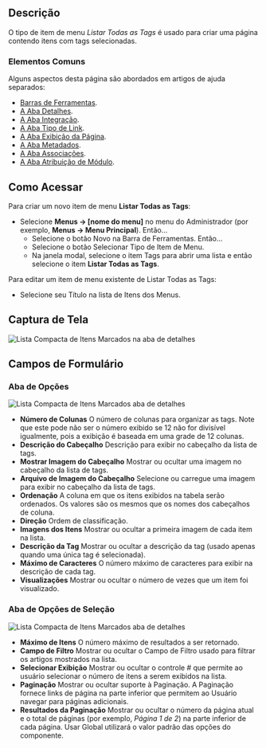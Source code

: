 <!-- Filename: Help4.x:Menu_Item:_List_All_Tags / Display title: Listar Todas as Etiquetas  -->

## Descrição

O tipo de item de menu *Listar Todas as Tags* é usado para criar uma página contendo itens com tags selecionadas.

### Elementos Comuns

Alguns aspectos desta página são abordados em artigos de ajuda separados:

* [Barras de Ferramentas](jdocmanual?article=help/common-elements/toolbars).
* [A Aba Detalhes](jdocmanual?article=help/menu-items-common/menu-item-details).
* [A Aba Integração](jdocmanual?article=help/menu-items-common/menu-item-integration).
* [A Aba Tipo de Link](jdocmanual?article=help/menu-items-common/menu-item-link-type).
* [A Aba Exibição da Página](jdocmanual?article=help/menu-items-common/menu-item-page-display).
* [A Aba Metadados](jdocmanual?article=help/menu-items-common/menu-item-metadata).
* [A Aba Associações](jdocmanual?article=help/common-elements/edit-associations).
* [A Aba Atribuição de Módulo](jdocmanual?article=help/menu-items-common/menu-item-module-assignment).

## Como Acessar

Para criar um novo item de menu **Listar Todas as Tags**:

- Selecione **Menus → \[nome do menu\]** no menu do Administrador
  (por exemplo, **Menus → Menu Principal**). Então...
  - Selecione o botão Novo na Barra de Ferramentas. Então...
  - Selecione o botão Selecionar Tipo de Item de Menu.
  - Na janela modal, selecione o item Tags para abrir uma lista e então
    selecione o item **Listar Todas as Tags**.

Para editar um item de menu existente de Listar Todas as Tags:

- Selecione seu Título na lista de Itens dos Menus.

## Captura de Tela

![Lista Compacta de Itens Marcados na aba de detalhes](../../../pt/images/menu-items/tags-list-all-tags-details-tab.png)

## Campos de Formulário

### Aba de Opções

![Lista Compacta de Itens Marcados aba de detalhes](../../../pt/images/menu-items/tags-list-all-tags-options-tab.png)

- **Número de Colunas** O número de colunas para organizar as tags.
  Note que este pode não ser o número exibido se 12 não for divisível
  igualmente, pois a exibição é baseada em uma grade de 12 colunas.
- **Descrição do Cabeçalho** Descrição para exibir no cabeçalho da lista 
  de tags.
- **Mostrar Imagem do Cabeçalho** Mostrar ou ocultar uma imagem no cabeçalho
  da lista de tags.
- **Arquivo de Imagem do Cabeçalho** Selecione ou carregue uma imagem para
  exibir no cabeçalho da lista de tags.
- **Ordenação** A coluna em que os itens exibidos na tabela serão ordenados. 
  Os valores são os mesmos que os nomes dos cabeçalhos de coluna.
- **Direção** Ordem de classificação.
- **Imagens dos Itens** Mostrar ou ocultar a primeira imagem de cada item na lista.
- **Descrição da Tag** Mostrar ou ocultar a descrição da tag (usado apenas
  quando uma única tag é selecionada).
- **Máximo de Caracteres** O número máximo de caracteres para exibir
  na descrição de cada tag.
- **Visualizações** Mostrar ou ocultar o número de vezes que um item foi visualizado.

### Aba de Opções de Seleção

![Lista Compacta de Itens Marcados aba de detalhes](../../../pt/images/menu-items/tags-list-all-tags-selection-options-tab.png)

- **Máximo de Itens** O número máximo de resultados a ser retornado.
- **Campo de Filtro** Mostrar ou ocultar o Campo de Filtro usado para
  filtrar os artigos mostrados na lista.
- **Selecionar Exibição** Mostrar ou ocultar o controle \# que permite ao
  usuário selecionar o número de itens a serem exibidos na lista.
- **Paginação** Mostrar ou ocultar suporte à Paginação. A Paginação
  fornece links de página na parte inferior que permitem ao Usuário
  navegar para páginas adicionais.
- **Resultados da Paginação** Mostrar ou ocultar o número da página atual e o total
  de páginas (por exemplo, *Página 1 de 2*) na parte inferior de cada página.
  Usar Global utilizará o valor padrão das opções do componente.

